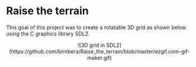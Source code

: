 # Raise the terrain

This goal of this project was to create a rotatable 3D grid as shown below using the C graphics library SDL2.

<p align="center">![3D grid in SDL2](https://github.com/birnbera/Raise_the_terrain/blob/master/ezgif.com-gif-maker.gif)</p>
